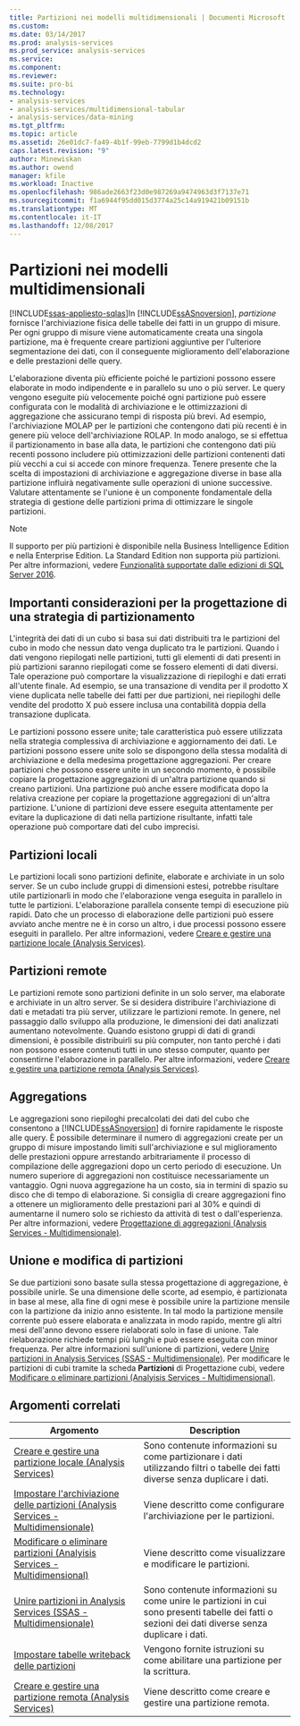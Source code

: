 ```yaml
---
title: Partizioni nei modelli multidimensionali | Documenti Microsoft
ms.custom: 
ms.date: 03/14/2017
ms.prod: analysis-services
ms.prod_service: analysis-services
ms.service: 
ms.component: 
ms.reviewer: 
ms.suite: pro-bi
ms.technology:
- analysis-services
- analysis-services/multidimensional-tabular
- analysis-services/data-mining
ms.tgt_pltfrm: 
ms.topic: article
ms.assetid: 26e01dc7-fa49-4b1f-99eb-7799d1b4dcd2
caps.latest.revision: "9"
author: Minewiskan
ms.author: owend
manager: kfile
ms.workload: Inactive
ms.openlocfilehash: 986ade2663f23d0e987269a9474963d3f7137e71
ms.sourcegitcommit: f1a6944f95dd015d3774a25c14a919421b09151b
ms.translationtype: MT
ms.contentlocale: it-IT
ms.lasthandoff: 12/08/2017
---
```

# <a name="partitions-in-multidimensional-models"></a>Partizioni nei modelli multidimensionali
[!INCLUDE[ssas-appliesto-sqlas](../../includes/ssas-appliesto-sqlas.md)]In [!INCLUDE[ssASnoversion](../../includes/ssasnoversion-md.md)], *partizione* fornisce l'archiviazione fisica delle tabelle dei fatti in un gruppo di misure. Per ogni gruppo di misure viene automaticamente creata una singola partizione, ma è frequente creare partizioni aggiuntive per l'ulteriore segmentazione dei dati, con il conseguente miglioramento dell'elaborazione e delle prestazioni delle query.  
  
 L'elaborazione diventa più efficiente poiché le partizioni possono essere elaborate in modo indipendente e in parallelo su uno o più server. Le query vengono eseguite più velocemente poiché ogni partizione può essere configurata con le modalità di archiviazione e le ottimizzazioni di aggregazione che assicurano tempi di risposta più brevi. Ad esempio, l'archiviazione MOLAP per le partizioni che contengono dati più recenti è in genere più veloce dell'archiviazione ROLAP. In modo analogo, se si effettua il partizionamento in base alla data, le partizioni che contengono dati più recenti possono includere più ottimizzazioni delle partizioni contenenti dati più vecchi a cui si accede con minore frequenza. Tenere presente che la scelta di impostazioni di archiviazione e aggregazione diverse in base alla partizione influirà negativamente sulle operazioni di unione successive. Valutare attentamente se l'unione è un componente fondamentale della strategia di gestione delle partizioni prima di ottimizzare le singole partizioni.  
  
> [!NOTE]  
>  Il supporto per più partizioni è disponibile nella Business Intelligence Edition e nella Enterprise Edition. La Standard Edition non supporta più partizioni. Per altre informazioni, vedere [Funzionalità supportate dalle edizioni di SQL Server 2016](../../analysis-services/analysis-services-features-supported-by-the-editions-of-sql-server-2016.md).  
  
## <a name="important-considerations-when-designing-a-partitioning-strategy"></a>Importanti considerazioni per la progettazione di una strategia di partizionamento  
 L'integrità dei dati di un cubo si basa sui dati distribuiti tra le partizioni del cubo in modo che nessun dato venga duplicato tra le partizioni. Quando i dati vengono riepilogati nelle partizioni, tutti gli elementi di dati presenti in più partizioni saranno riepilogati come se fossero elementi di dati diversi. Tale operazione può comportare la visualizzazione di riepiloghi e dati errati all'utente finale. Ad esempio, se una transazione di vendita per il prodotto X viene duplicata nelle tabelle dei fatti per due partizioni, nei riepiloghi delle vendite del prodotto X può essere inclusa una contabilità doppia della transazione duplicata.  
  
 Le partizioni possono essere unite; tale caratteristica può essere utilizzata nella strategia complessiva di archiviazione e aggiornamento dei dati. Le partizioni possono essere unite solo se dispongono della stessa modalità di archiviazione e della medesima progettazione aggregazioni. Per creare partizioni che possono essere unite in un secondo momento, è possibile copiare la progettazione aggregazioni di un'altra partizione quando si creano partizioni. Una partizione può anche essere modificata dopo la relativa creazione per copiare la progettazione aggregazioni di un'altra partizione. L'unione di partizioni deve essere eseguita attentamente per evitare la duplicazione di dati nella partizione risultante, infatti tale operazione può comportare dati del cubo imprecisi.  
  
## <a name="local-partitions"></a>Partizioni locali  
 Le partizioni locali sono partizioni definite, elaborate e archiviate in un solo server. Se un cubo include gruppi di dimensioni estesi, potrebbe risultare utile partizionarli in modo che l'elaborazione venga eseguita in parallelo in tutte le partizioni. L'elaborazione parallela consente tempi di esecuzione più rapidi. Dato che un processo di elaborazione delle partizioni può essere avviato anche mentre ne è in corso un altro, i due processi possono essere eseguiti in parallelo. Per altre informazioni, vedere [Creare e gestire una partizione locale &#40;Analysis Services&#41;](../../analysis-services/multidimensional-models/create-and-manage-a-local-partition-analysis-services.md).  
  
## <a name="remote-partitions"></a>Partizioni remote  
 Le partizioni remote sono partizioni definite in un solo server, ma elaborate e archiviate in un altro server. Se si desidera distribuire l'archiviazione di dati e metadati tra più server, utilizzare le partizioni remote. In genere, nel passaggio dallo sviluppo alla produzione, le dimensioni dei dati analizzati aumentano notevolmente. Quando esistono gruppi di dati di grandi dimensioni, è possibile distribuirli su più computer, non tanto perché i dati non possono essere contenuti tutti in uno stesso computer, quanto per consentirne l'elaborazione in parallelo. Per altre informazioni, vedere [Creare e gestire una partizione remota &#40;Analysis Services&#41;](../../analysis-services/multidimensional-models/create-and-manage-a-remote-partition-analysis-services.md).  
  
## <a name="aggregations"></a>Aggregations  
 Le aggregazioni sono riepiloghi precalcolati dei dati del cubo che consentono a [!INCLUDE[ssASnoversion](../../includes/ssasnoversion-md.md)] di fornire rapidamente le risposte alle query. È possibile determinare il numero di aggregazioni create per un gruppo di misure impostando limiti sull'archiviazione e sul miglioramento delle prestazioni oppure arrestando arbitrariamente il processo di compilazione delle aggregazioni dopo un certo periodo di esecuzione. Un numero superiore di aggregazioni non costituisce necessariamente un vantaggio. Ogni nuova aggregazione ha un costo, sia in termini di spazio su disco che di tempo di elaborazione. Si consiglia di creare aggregazioni fino a ottenere un miglioramento delle prestazioni pari al 30% e quindi di aumentarne il numero solo se richiesto da attività di test o dall'esperienza. Per altre informazioni, vedere [Progettazione di aggregazioni &#40;Analysis Services - Multidimensionale&#41;](../../analysis-services/multidimensional-models/designing-aggregations-analysis-services-multidimensional.md).  
  
## <a name="partition-merging-and-editing"></a>Unione e modifica di partizioni  
 Se due partizioni sono basate sulla stessa progettazione di aggregazione, è possibile unirle. Se una dimensione delle scorte, ad esempio, è partizionata in base al mese, alla fine di ogni mese è possibile unire la partizione mensile con la partizione da inizio anno esistente. In tal modo la partizione mensile corrente può essere elaborata e analizzata in modo rapido, mentre gli altri mesi dell'anno devono essere rielaborati solo in fase di unione. Tale rielaborazione richiede tempi più lunghi e può essere eseguita con minor frequenza. Per altre informazioni sull'unione di partizioni, vedere [Unire partizioni in Analysis Services &#40;SSAS - Multidimensionale&#41;](../../analysis-services/multidimensional-models/merge-partitions-in-analysis-services-ssas-multidimensional.md). Per modificare le partizioni di cubi tramite la scheda **Partizioni** di Progettazione cubi, vedere [Modificare o eliminare partizioni &#40;Analyisis Services - Multidimensional&#41;](../../analysis-services/multidimensional-models/edit-or-delete-partitions-analyisis-services-multidimensional.md).  
  
## <a name="related-topics"></a>Argomenti correlati  
  
|Argomento|Description|  
|-----------|-----------------|  
|[Creare e gestire una partizione locale &#40;Analysis Services&#41;](../../analysis-services/multidimensional-models/create-and-manage-a-local-partition-analysis-services.md)|Sono contenute informazioni su come partizionare i dati utilizzando filtri o tabelle dei fatti diverse senza duplicare i dati.|  
|[Impostare l'archiviazione delle partizioni &#40;Analysis Services - Multidimensionale&#41;](../../analysis-services/multidimensional-models/set-partition-storage-analysis-services-multidimensional.md)|Viene descritto come configurare l'archiviazione per le partizioni.|  
|[Modificare o eliminare partizioni &#40;Analyisis Services - Multidimensional&#41;](../../analysis-services/multidimensional-models/edit-or-delete-partitions-analyisis-services-multidimensional.md)|Viene descritto come visualizzare e modificare le partizioni.|  
|[Unire partizioni in Analysis Services &#40;SSAS - Multidimensionale&#41;](../../analysis-services/multidimensional-models/merge-partitions-in-analysis-services-ssas-multidimensional.md)|Sono contenute informazioni su come unire le partizioni in cui sono presenti tabelle dei fatti o sezioni dei dati diverse senza duplicare i dati.|  
|[Impostare tabelle writeback delle partizioni](../../analysis-services/multidimensional-models/set-partition-writeback.md)|Vengono fornite istruzioni su come abilitare una partizione per la scrittura.|  
|[Creare e gestire una partizione remota &#40;Analysis Services&#41;](../../analysis-services/multidimensional-models/create-and-manage-a-remote-partition-analysis-services.md)|Viene descritto come creare e gestire una partizione remota.|  
  
  
